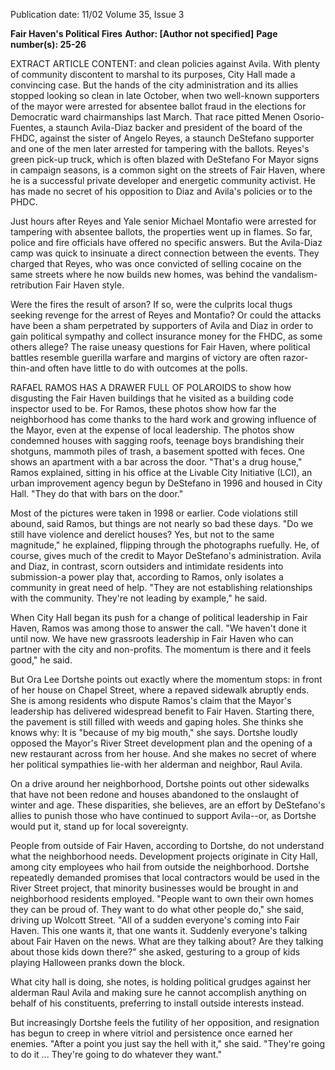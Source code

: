 Publication date: 11/02
Volume 35, Issue 3

**Fair Haven's Political Fires**
**Author: [Author not specified]**
**Page number(s): 25-26**

EXTRACT ARTICLE CONTENT:
and clean policies against Avila. With plenty of community discontent to marshal to its purposes, City Hall made a convincing case. 
But the hands of the city administration and its allies stopped looking so clean in late October, when two well-known supporters of the mayor were arrested for absentee ballot fraud in the elections for Democratic ward chairmanships last March. That race pitted Menen Osorio-Fuentes, a staunch Avila-Diaz backer and president of the board of the FHDC, against the sister of Angelo Reyes, a staunch DeStefano supporter and one of the men later arrested for tampering with the ballots. Reyes's green pick-up truck, which is often blazed with DeStefano For Mayor signs in campaign seasons, is a common sight on the streets of Fair Haven, where he is a successful private developer and energetic community activist. He has made no secret of his opposition to Diaz and Avila's policies or to the PHDC. 


Just hours after Reyes and Yale senior Michael Montafio were arrested for tampering with absentee ballots, the properties went up in flames. So far, police and fire officials have offered no specific answers. But the Avila-Diaz camp was quick to insinuate a direct connection between the events. They charged that Reyes, who was once convicted of selling cocaine on the same streets where he now builds new homes, was behind the vandalism-retribution Fair Haven style. 


Were the fires the result of arson? If so, were the culprits local thugs seeking revenge for the arrest of Reyes and Montafio? Or could the attacks have been a sham perpetrated by supporters of Avila and Diaz in order to gain political sympathy and collect insurance money for the FHDC, as some others allege? The raise uneasy questions for Fair Haven, where political battles resemble guerilla warfare and margins of victory are often razor-thin-and often have little to do with outcomes at the polls. 


RAFAEL RAMOS HAS A DRAWER FULL OF POLAROIDS to show how disgusting the Fair Haven buildings that he visited as a building code inspector used to be. For Ramos, these photos show how far the neighborhood has come thanks to the hard work and growing influence of the Mayor, even at the expense of local leadership. The photos show condemned houses with sagging roofs, teenage boys brandishing their shotguns, mammoth piles of trash, a basement spotted with feces. One shows an apartment with a bar across the door. "That's a drug house," Ramos explained, sitting in his office at the Livable City Initiative (LCI), an urban improvement agency begun by DeStefano in 1996 and housed in City Hall. "They do that with bars on the door." 


Most of the pictures were taken in 1998 or earlier. Code violations still abound, said Ramos, but things are not nearly so bad these days. "Do we still have violence and derelict houses? Yes, but not to the same magnitude," he explained, flipping through the photographs ruefully. He, of course, gives much of the credit to Mayor DeStefano's administration. Avila and Diaz, in contrast, scorn outsiders and intimidate residents into submission-a power play that, according to Ramos, only isolates a community in great need of help. "They are not establishing relationships with the community. They're not leading by example," he said. 


When City Hall began its push for a change of political leadership in Fair Haven, Ramos was among those to answer the call. "We haven't done it until now. We have new grassroots leadership in Fair Haven who can partner with the city and non-profits. The momentum is there and it feels good," he said. 


But Ora Lee Dortshe points out exactly where the momentum stops: in front of her house on Chapel Street, where a repaved sidewalk abruptly ends. She is among residents who dispute Ramos's claim that the Mayor's leadership has delivered widespread benefit to Fair Haven. Starting there, the pavement is still filled with weeds and gaping holes. She thinks she knows why: It is "because of my big mouth," she says. Dortshe loudly opposed the Mayor's River Street development plan and the opening of a new restaurant across from her house. And she makes no secret of where her political sympathies lie-with her alderman and neighbor, Raul Avila. 


On a drive around her neighborhood, Dortshe points out other sidewalks that have not been redone and houses abandoned to the onslaught of winter and age. These disparities, she believes, are an effort by DeStefano's allies to punish those who have continued to support Avila--or, as Dortshe would put it, stand up for local sovereignty. 


People from outside of Fair Haven, according to Dortshe, do not understand what the neighborhood needs. Development projects originate in City Hall, among city employees who hail from outside the neighborhood. Dortshe repeatedly demanded promises that local contractors would be used in the River Street project, that minority businesses would be brought in and neighborhood residents employed. "People want to own their own homes they can be proud of. They want to do what other people do," she said, driving up Wolcott Street. "All of a sudden everyone's coming into Fair Haven. This one wants it, that one wants it. Suddenly everyone's talking about Fair Haven on the news. What are they talking about? Are they talking about those kids down there?" she asked, gesturing to a group of kids playing Halloween pranks down the block. 


What city hall is doing, she notes, is holding political grudges against her alderman Raul Avila and making sure he cannot accomplish anything on behalf of his constituents, preferring to install outside interests instead. 


But increasingly Dortshe feels the futility of her opposition, and resignation has begun to creep in where vitriol and persistence once earned her enemies. "After a point you just say the hell with it," she said. "They're going to do it ... They're going to do whatever they want."